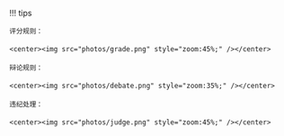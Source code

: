 !!! tips

    评分规则：

    <center><img src="photos/grade.png" style="zoom:45%;" /></center>

    辩论规则：

    <center><img src="photos/debate.png" style="zoom:35%;" /></center>

    违纪处理：

    <center><img src="photos/judge.png" style="zoom:45%;" /></center>